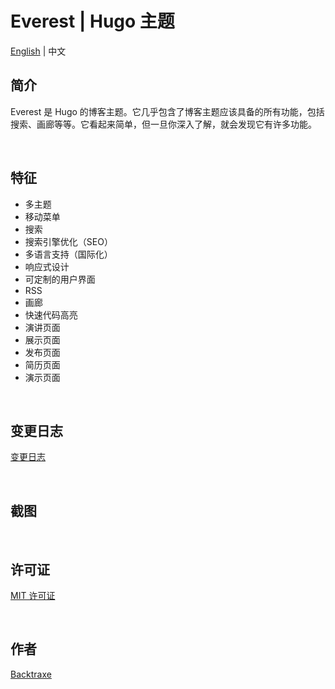 # Everest | Hugo 主题

[English](https://github.com/backtraxe/hugo-theme-everest/blob/master/README.md) | 中文

## 简介

Everest 是 Hugo 的博客主题。它几乎包含了博客主题应该具备的所有功能，包括搜索、画廊等等。它看起来简单，但一旦你深入了解，就会发现它有许多功能。

<br>

## 特征

- 多主题
- 移动菜单
- 搜索
- 搜索引擎优化（SEO）
- 多语言支持（国际化）
- 响应式设计
- 可定制的用户界面
- RSS
- 画廊
- 快速代码高亮
- 演讲页面
- 展示页面
- 发布页面
- 简历页面
- 演示页面

<br>

## 变更日志

[变更日志](https://github.com/backtraxe/hugo-theme-everest/blob/master/CHANGELOG.md)

<br>

## 截图

<br>

## 许可证

[MIT 许可证](https://github.com/backtraxe/hugo-theme-everest/blob/master/LICENSE.md)

<br>

## 作者

[Backtraxe](https://github.com/backtraxe)
